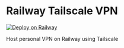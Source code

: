 # Railway Tailscale VPN

[![Deploy on Railway](https://railway.app/button.svg)](https://railway.app/new/template/uIBpGp?referralCode=KgmRt8)

Host personal VPN on Railway using Tailscale
